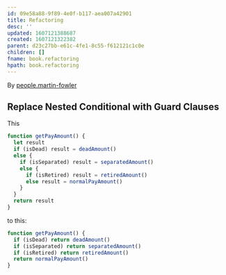 ```yaml
---
id: 09e58a88-9f89-4e0f-b117-aea007a42901
title: Refactoring
desc: ''
updated: 1607121388687
created: 1607121322382
parent: d23c27bb-e61c-4fe1-8c55-f612121c1c0e
children: []
fname: book.refactoring
hpath: book.refactoring
---
```

By [people.martin-fowler](a1a5dd0a-b721-4552-87ac-cb21c3f20e91)

## Replace Nested Conditional with Guard Clauses

This

```js
function getPayAmount() {
  let result
  if (isDead) result = deadAmount()
  else {
    if (isSeparated) result = separatedAmount()
    else {
      if (isRetired) result = retiredAmount()
      else result = normalPayAmount()
    }
  }
  return result
}
```

to this:

```js
function getPayAmount() {
  if (isDead) return deadAmount()
  if (isSeparated) return separatedAmount()
  if (isRetired) return retiredAmount()
  return normalPayAmount()
}
```

